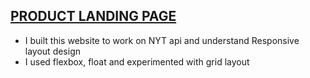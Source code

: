 ## [PRODUCT LANDING PAGE](https://product.nitinsuresh.club)

* I built this website to work on NYT api and understand Responsive layout design
* I used flexbox, float and experimented with grid layout
